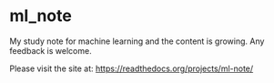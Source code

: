 # ml_note

My study note for machine learning and the content is growing. Any feedback is welcome.

Please visit the site at: https://readthedocs.org/projects/ml-note/
